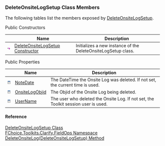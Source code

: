 ﻿### DeleteOnsiteLogSetup Class Members

The following tables list the members exposed by [DeleteOnsiteLogSetup](FChoice.Toolkits.Clarify~FChoice.Toolkits.Clarify.FieldOps.DeleteOnsiteLogSetup.md).

Public Constructors

|   | Name | Description |
| --- | --- | --- |
| ![Public Constructor](dotnetimages/publicConstructor.png) | [DeleteOnsiteLogSetup Constructor](FChoice.Toolkits.Clarify~FChoice.Toolkits.Clarify.FieldOps.DeleteOnsiteLogSetup~_ctor.md) | Initializes a new instance of the DeleteOnsiteLogSetup class.   |



Public Properties

|   | Name | Description |
| --- | --- | --- |
| ![Public Property](dotnetimages/publicProperty.png) | [NoteDate](FChoice.Toolkits.Clarify~FChoice.Toolkits.Clarify.FieldOps.DeleteOnsiteLogSetup~NoteDate.md) | The DateTime the Onsite Log was deleted. If not set, the current time is used.   |
| ![Public Property](dotnetimages/publicProperty.png) | [OnsiteLogObjid](FChoice.Toolkits.Clarify~FChoice.Toolkits.Clarify.FieldOps.DeleteOnsiteLogSetup~OnsiteLogObjid.md) | The Objid of the Onsite Log being deleted.   |
| ![Public Property](dotnetimages/publicProperty.png) | [UserName](FChoice.Toolkits.Clarify~FChoice.Toolkits.Clarify.FieldOps.DeleteOnsiteLogSetup~UserName.md) | The user who deleted the Onsite Log. If not set, the Toolkit session user is used.   |





#### Reference

[DeleteOnsiteLogSetup Class](FChoice.Toolkits.Clarify~FChoice.Toolkits.Clarify.FieldOps.DeleteOnsiteLogSetup.md)  
[FChoice.Toolkits.Clarify.FieldOps Namespace](FChoice.Toolkits.Clarify~FChoice.Toolkits.Clarify.FieldOps_namespace.md)  
[DeleteOnsiteLog(DeleteOnsiteLogSetup) Method](FChoice.Toolkits.Clarify~FChoice.Toolkits.Clarify.FieldOps.FieldOpsToolkit~DeleteOnsiteLog(DeleteOnsiteLogSetup).md)